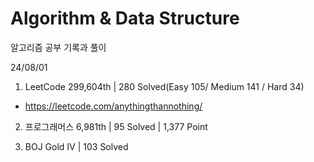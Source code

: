 # Algorithm & Data Structure

알고리즘 공부 기록과 풀이

24/08/01

1. LeetCode 299,604th | 280 Solved(Easy 105/ Medium 141 / Hard 34)
- https://leetcode.com/anythingthannothing/

2. 프로그래머스 6,981th | 95 Solved | 1,377 Point

3. BOJ Gold IV | 103 Solved
